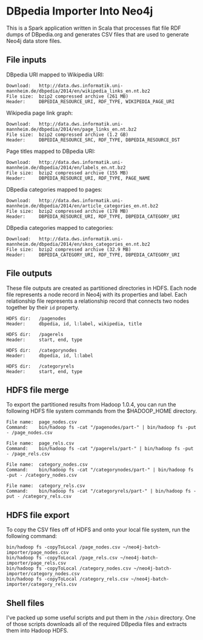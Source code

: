 
DBpedia Importer Into Neo4j
======================

This is a Spark application written in Scala that processes flat file RDF dumps of DBpedia.org and generates CSV files
that are used to generate Neo4j data store files.

## File inputs

DBpedia URI mapped to Wikipedia URI:

    Download:   http://data.dws.informatik.uni-mannheim.de/dbpedia/2014/en/wikipedia_links_en.nt.bz2
    File size:  bzip2 compressed archive (261 MB)
    Header:     DBPEDIA_RESOURCE_URI, RDF_TYPE, WIKIPEDIA_PAGE_URI

Wikipedia page link graph:

    Download:   http://data.dws.informatik.uni-mannheim.de/dbpedia/2014/en/page_links_en.nt.bz2
    File size:  bzip2 compressed archive (1.2 GB)
    Header:     DBPEDIA_RESOURCE_SRC, RDF_TYPE, DBPEDIA_RESOURCE_DST

Page titles mapped to DBpedia URI:

    Download:   http://data.dws.informatik.uni-mannheim.de/dbpedia/2014/en/labels_en.nt.bz2
    File size:  bzip2 compressed archive (155 MB)
    Header:     DBPEDIA_RESOURCE_URI, RDF_TYPE, PAGE_NAME

DBpedia categories mapped to pages:

    Download:   http://data.dws.informatik.uni-mannheim.de/dbpedia/2014/en/article_categories_en.nt.bz2
    File size:  bzip2 compressed archive (178 MB)
    Header:     DBPEDIA_RESOURCE_URI, RDF_TYPE, DBPEDIA_CATEGORY_URI
    
DBpedia categories mapped to categories:

    Download:   http://data.dws.informatik.uni-mannheim.de/dbpedia/2014/en/skos_categories_en.nt.bz2
    File size:  bzip2 compressed archive (32.9 MB)
    Header:     DBPEDIA_CATEGORY_URI, RDF_TYPE, DBPEDIA_CATEGORY_URI

File outputs
------------

These file outputs are created as partitioned directories in HDFS. Each node file represents a node record in Neo4j with its properties and label. Each relationship file represents a relationship record that connects two nodes together by their `id` property.

    HDFS dir:   /pagenodes
    Header:     dbpedia, id, l:label, wikipedia, title

    HDFS dir:   /pagerels
    Header:     start, end, type
    
    HDFS dir:   /categorynodes
    Header:     dbpedia, id, l:label
    
    HDFS dir:   /categoryrels
    Header:     start, end, type

HDFS file merge
---------------

To export the partitioned results from Hadoop 1.0.4, you can run the following
HDFS file system commands from the $HADOOP_HOME directory.

    File name:  page_nodes.csv
    Command:    bin/hadoop fs -cat "/pagenodes/part-" | bin/hadoop fs -put - /page_nodes.csv
    
    File name:  page_rels.csv
    Command:    bin/hadoop fs -cat "/pagerels/part-" | bin/hadoop fs -put - /page_rels.csv
    
    File name:  category_nodes.csv
    Command:    bin/hadoop fs -cat "/categorynodes/part-" | bin/hadoop fs -put - /category_nodes.csv
    
    File name:  category_rels.csv
    Command:    bin/hadoop fs -cat "/categoryrels/part-" | bin/hadoop fs -put - /category_rels.csv

HDFS file export
----------------

To copy the CSV files off of HDFS and onto your local file system, run the following command:

    bin/hadoop fs -copyToLocal /page_nodes.csv ~/neo4j-batch-importer/page_nodes.csv
    bin/hadoop fs -copyToLocal /page_rels.csv ~/neo4j-batch-importer/page_rels.csv
    bin/hadoop fs -copyToLocal /category_nodes.csv ~/neo4j-batch-importer/category_nodes.csv
    bin/hadoop fs -copyToLocal /category_rels.csv ~/neo4j-batch-importer/category_rels.csv

Shell files
---------------

I've packed up some useful scripts and put them in the `/sbin` directory. One of those scripts downloads all of the required DBpedia files and extracts them into Hadoop HDFS.
